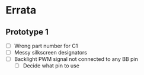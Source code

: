 # Errata
## Prototype 1

- [ ] Wrong part number for C1
- [ ] Messy silkscreen designators
- [ ] Backlight PWM signal not connected to any BB pin
  - [ ] Decide what pin to use
